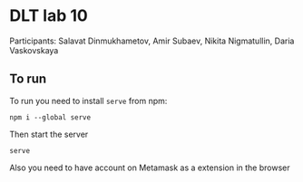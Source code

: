 # DLT lab 10

Participants: Salavat Dinmukhametov, Amir Subaev, Nikita Nigmatullin, Daria Vaskovskaya
## To run

To run you need to install `serve` from npm:
```
npm i --global serve
```

Then start the server
```
serve
```

Also you need to have account on Metamask as a extension in the browser

<blockquote class="imgur-embed-pub" lang="en" data-id="a/Ybzp37s"><a href="//imgur.com/Ybzp37s"></a></blockquote><script async src="//s.imgur.com/min/embed.js" charset="utf-8"></script>
